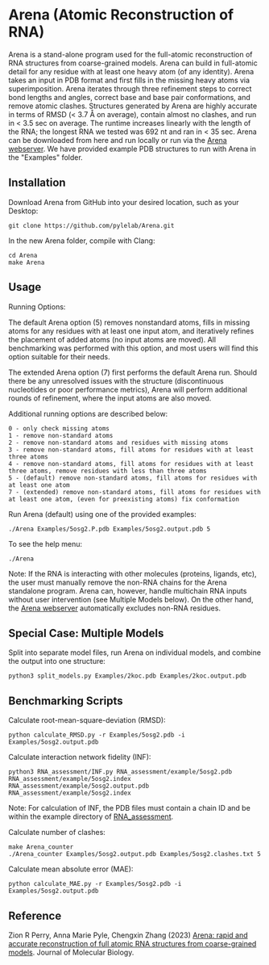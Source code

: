 # Arena (Atomic Reconstruction of RNA)

Arena is a stand-alone program used for the full-atomic reconstruction of RNA structures from coarse-grained models. Arena can build in full-atomic detail for any residue with at least one heavy atom (of any identity). Arena takes an input in PDB format and first fills in the missing heavy atoms via superimposition. Arena iterates through three refinement steps to correct bond lengths and angles, correct base and base pair conformations, and remove atomic clashes. Structures generated by Arena are highly accurate in terms of RMSD (< 3.7 Å on average), contain almost no clashes, and run in < 3.5 sec on average. The runtime increases linearly with the length of the RNA; the longest RNA we tested was 692 nt and ran in < 35 sec. Arena can be downloaded from here and run locally or run via the [Arena webserver](https://zhanggroup.org/Arena/). We have provided example PDB structures to run with Arena in the "Examples" folder.

## Installation

Download Arena from GitHub into your desired location, such as your Desktop:
```
git clone https://github.com/pylelab/Arena.git
```

In the new Arena folder, compile with Clang:
```
cd Arena
make Arena
```

## Usage

Running Options:

The default Arena option (5) removes nonstandard atoms, fills in missing atoms for any residues with at least one input atom, and iteratively refines the placement of added atoms (no input atoms are moved). All benchmarking was performed with this option, and most users will find this option suitable for their needs.

The extended Arena option (7) first performs the default Arena run. Should there be any unresolved issues with the structure (discontinuous nucleotides or poor performance metrics), Arena will perform additional rounds of refinement, where the input atoms are also moved.

Additional running options are described below:
```
0 - only check missing atoms
1 - remove non-standard atoms
2 - remove non-standard atoms and residues with missing atoms
3 - remove non-standard atoms, fill atoms for residues with at least three atoms
4 - remove non-standard atoms, fill atoms for residues with at least three atoms, remove residues with less than three atoms
5 - (default) remove non-standard atoms, fill atoms for residues with at least one atom
7 - (extended) remove non-standard atoms, fill atoms for residues with at least one atom, (even for preexisting atoms) fix conformation
```

Run Arena (default) using one of the provided examples:
```
./Arena Examples/5osg2.P.pdb Examples/5osg2.output.pdb 5
```

To see the help menu:
```
./Arena
```
Note: If the RNA is interacting with other molecules (proteins, ligands, etc), the user must manually remove the non-RNA chains for the Arena standalone program. Arena can, however, handle multichain RNA inputs without user intervention (see Multiple Models below). On the other hand, the [Arena webserver](https://zhanggroup.org/Arena/) automatically excludes non-RNA residues.

## Special Case: Multiple Models

Split into separate model files, run Arena on individual models, and combine the output into one structure:
```
python3 split_models.py Examples/2koc.pdb Examples/2koc.output.pdb
```

## Benchmarking Scripts

Calculate root-mean-square-deviation (RMSD):
```
python calculate_RMSD.py -r Examples/5osg2.pdb -i Examples/5osg2.output.pdb
```

Calculate interaction network fidelity (INF):
```
python3 RNA_assessment/INF.py RNA_assessment/example/5osg2.pdb RNA_assessment/example/5osg2.index RNA_assessment/example/5osg2.output.pdb RNA_assessment/example/5osg2.index
```
Note: For calculation of INF, the PDB files must contain a chain ID and be within the example directory of [RNA_assessment](https://github.com/RNA-Puzzles/RNA_assessment/tree/master). 

Calculate number of clashes:
```
make Arena_counter
./Arena_counter Examples/5osg2.output.pdb Examples/5osg2.clashes.txt 5
```

Calculate mean absolute error (MAE):
```
python calculate_MAE.py -r Examples/5osg2.pdb -i Examples/5osg2.output.pdb
```

## Reference
Zion R Perry, Anna Marie Pyle, Chengxin Zhang (2023)
[Arena: rapid and accurate reconstruction of full atomic RNA structures from coarse-grained models](https://doi.org/10.1016/j.jmb.2023.168210). Journal of Molecular Biology.

